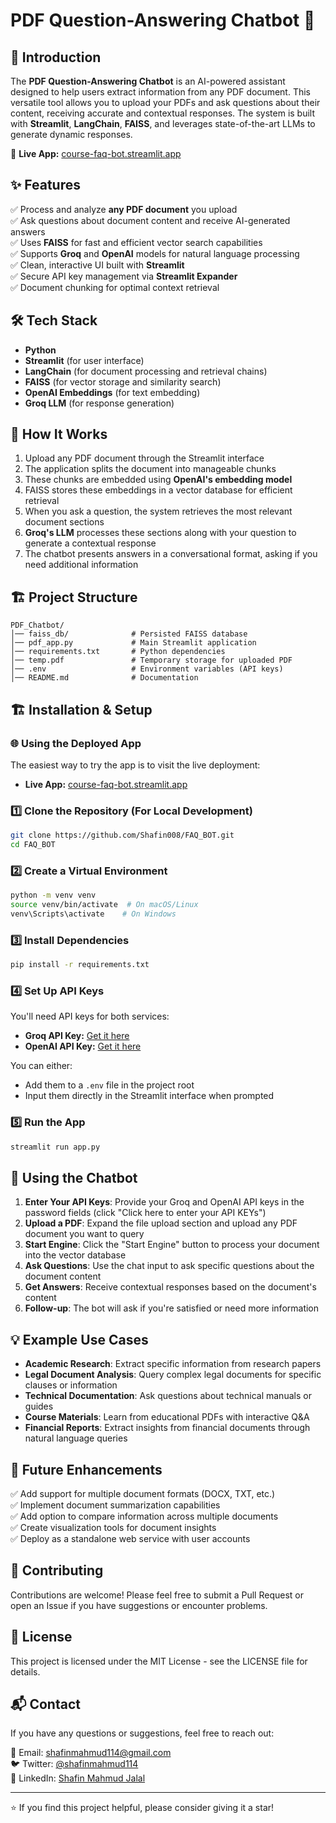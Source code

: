 # PDF Question-Answering Chatbot 🤖

## 📌 Introduction
The **PDF Question-Answering Chatbot** is an AI-powered assistant designed to help users extract information from any PDF document. This versatile tool allows you to upload your PDFs and ask questions about their content, receiving accurate and contextual responses. The system is built with **Streamlit**, **LangChain**, **FAISS**, and leverages state-of-the-art LLMs to generate dynamic responses.

🔗 **Live App:** <a href="https://course-faq-bot.streamlit.app/" target="_blank">course-faq-bot.streamlit.app</a>

## ✨ Features
✅ Process and analyze **any PDF document** you upload\
✅ Ask questions about document content and receive AI-generated answers\
✅ Uses **FAISS** for fast and efficient vector search capabilities\
✅ Supports **Groq** and **OpenAI** models for natural language processing\
✅ Clean, interactive UI built with **Streamlit**\
✅ Secure API key management via **Streamlit Expander**\
✅ Document chunking for optimal context retrieval

## 🛠️ Tech Stack
- **Python**  
- **Streamlit** (for user interface)  
- **LangChain** (for document processing and retrieval chains)  
- **FAISS** (for vector storage and similarity search)  
- **OpenAI Embeddings** (for text embedding)
- **Groq LLM** (for response generation)

## 🚀 How It Works
1. Upload any PDF document through the Streamlit interface
2. The application splits the document into manageable chunks
3. These chunks are embedded using **OpenAI's embedding model**
4. FAISS stores these embeddings in a vector database for efficient retrieval
5. When you ask a question, the system retrieves the most relevant document sections
6. **Groq's LLM** processes these sections along with your question to generate a contextual response
7. The chatbot presents answers in a conversational format, asking if you need additional information

## 🏗️ Project Structure
```
PDF_Chatbot/
│── faiss_db/              # Persisted FAISS database
│── pdf_app.py             # Main Streamlit application
│── requirements.txt       # Python dependencies
│── temp.pdf               # Temporary storage for uploaded PDF
│── .env                   # Environment variables (API keys)
│── README.md              # Documentation
```

## 🏗️ Installation & Setup

### 🌐 Using the Deployed App
The easiest way to try the app is to visit the live deployment:
- **Live App:** <a href="https://course-faq-bot.streamlit.app/" target="_blank">course-faq-bot.streamlit.app</a>

### 1️⃣ Clone the Repository (For Local Development)
```bash
git clone https://github.com/Shafin008/FAQ_BOT.git
cd FAQ_BOT
```

### 2️⃣ Create a Virtual Environment
```bash
python -m venv venv
source venv/bin/activate  # On macOS/Linux
venv\Scripts\activate    # On Windows
```

### 3️⃣ Install Dependencies
```bash
pip install -r requirements.txt
```

### 4️⃣ Set Up API Keys
You'll need API keys for both services:

- **Groq API Key:** [Get it here](https://console.groq.com/keys)
- **OpenAI API Key:** [Get it here](https://platform.openai.com/account/api-keys)

You can either:
- Add them to a `.env` file in the project root
- Input them directly in the Streamlit interface when prompted

### 5️⃣ Run the App
```bash
streamlit run app.py
```

## 🤖 Using the Chatbot
1. **Enter Your API Keys**: Provide your Groq and OpenAI API keys in the password fields (click "Click here to enter your API KEYs")
2. **Upload a PDF**: Expand the file upload section and upload any PDF document you want to query
3. **Start Engine**: Click the "Start Engine" button to process your document into the vector database
4. **Ask Questions**: Use the chat input to ask specific questions about the document content
5. **Get Answers**: Receive contextual responses based on the document's content
6. **Follow-up**: The bot will ask if you're satisfied or need more information

## 💡 Example Use Cases
- **Academic Research**: Extract specific information from research papers
- **Legal Document Analysis**: Query complex legal documents for specific clauses or information
- **Technical Documentation**: Ask questions about technical manuals or guides
- **Course Materials**: Learn from educational PDFs with interactive Q&A
- **Financial Reports**: Extract insights from financial documents through natural language queries

## 🔮 Future Enhancements
✅ Add support for multiple document formats (DOCX, TXT, etc.)\
✅ Implement document summarization capabilities\
✅ Add option to compare information across multiple documents\
✅ Create visualization tools for document insights\
✅ Deploy as a standalone web service with user accounts

## 🤝 Contributing
Contributions are welcome! Please feel free to submit a Pull Request or open an Issue if you have suggestions or encounter problems.

## 📜 License
This project is licensed under the MIT License - see the LICENSE file for details.

## 📬 Contact
If you have any questions or suggestions, feel free to reach out:

📧 Email: [shafinmahmud114@gmail.com](mailto:shafinmahmud114@gmail.com)  
🐦 Twitter: [@shafinmahmud114](https://x.com/shafinmahmud114)  
💼 LinkedIn: [Shafin Mahmud Jalal](https://www.linkedin.com/in/shafin-mahmud-jalal-8a76b3143/)

---

⭐ If you find this project helpful, please consider giving it a star!